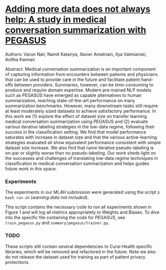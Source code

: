 # [Adding more data does not always help: A study in medical conversation summarization with PEGASUS](https://arxiv.org/abs/2111.07564)

Authors: Varun Nair, Namit Katariya, Xavier Amatriain, Ilya Valmianski, Anitha Kannan

Abstract: Medical conversation summarization is an important component of capturing information from encounters between patients and physicians that can be used to provide care in the future and facilitate patient hand-offs between providers. Summaries, however, can be time-consuming to produce and require domain expertise. Modern pre-trained NLP models such as PEGASUS have emerged as capable alternatives to human summarization, reaching state-of-the-art performance on many summarization benchmarks. However, many downstream tasks still require at least moderately sized datasets to achieve satisfactory performance. In this work we (1) explore the effect of dataset size on transfer learning medical conversation summarization using PEGASUS and (2) evaluate various iterative labeling strategies in the low-data regime, following their success in the classification setting. We find that model performance saturates with increase in dataset size and that the various active-learning strategies evaluated all show equivalent performance consistent with simple dataset size increase. We also find that naive iterative pseudo-labeling is on-par or slightly worse than no pseudo-labeling. Our work sheds light on the successes and challenges of translating low-data regime techniques in classification to medical conversation summarization and helps guides future work in this space.

### Experiments

The experiments in our ML4H submission were generated using the script ```$ bash run.sh``` (*warning data not included*).

This script contains the necessary code to run all experiments shown in Figure 1 and will log all metrics appropriately to Weights and Biases. To dive into the specific file containing the code for PEGASUS, see ```train_pegasus.py``` and ```summary/pegasus/trainer.py```.

### TODO

These scripts still contain several dependencies to Curai Health specific libraries, which will be removed and refactored in the future. Note we also do not release the dataset used for training as part of patient privacy protections.
